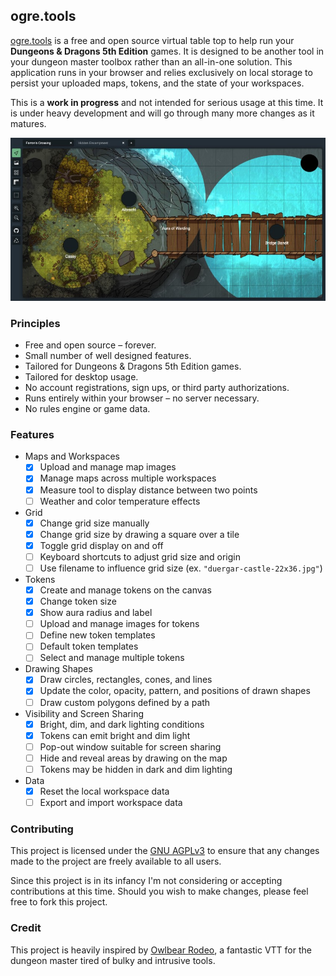 ## ogre.tools

[ogre.tools](https://ogre.tools) is a free and open source virtual table top to help run your **Dungeons & Dragons 5th Edition** games. It is designed to be another tool in your dungeon master toolbox rather than an all-in-one solution. This application runs in your browser and relies exclusively on local storage to persist your uploaded maps, tokens, and the state of your workspaces.

This is a **work in progress** and not intended for serious usage at this time. It is under heavy development and will go through many more changes as it matures.

![Sample screenshot](docs/screenshot.jpg)

### Principles
* Free and open source &ndash; forever.
* Small number of well designed features.
* Tailored for Dungeons & Dragons 5th Edition games.
* Tailored for desktop usage.
* No account registrations, sign ups, or third party authorizations.
* Runs entirely within your browser &ndash; no server necessary.
* No rules engine or game data.

### Features
- Maps and Workspaces
  - [x] Upload and manage map images
  - [x] Manage maps across multiple workspaces
  - [x] Measure tool to display distance between two points
  - [ ] Weather and color temperature effects
- Grid
  - [x] Change grid size manually
  - [x] Change grid size by drawing a square over a tile
  - [x] Toggle grid display on and off
  - [ ] Keyboard shortcuts to adjust grid size and origin
  - [ ] Use filename to influence grid size (ex. `"duergar-castle-22x36.jpg"`)
- Tokens
  - [x] Create and manage tokens on the canvas
  - [x] Change token size
  - [x] Show aura radius and label
  - [ ] Upload and manage images for tokens
  - [ ] Define new token templates
  - [ ] Default token templates
  - [ ] Select and manage multiple tokens
- Drawing Shapes
  - [x] Draw circles, rectangles, cones, and lines
  - [x] Update the color, opacity, pattern, and positions of drawn shapes
  - [ ] Draw custom polygons defined by a path
- Visibility and Screen Sharing
  - [x] Bright, dim, and dark lighting conditions
  - [x] Tokens can emit bright and dim light
  - [ ] Pop-out window suitable for screen sharing
  - [ ] Hide and reveal areas by drawing on the map
  - [ ] Tokens may be hidden in dark and dim lighting
- Data
  - [x] Reset the local workspace data
  - [ ] Export and import workspace data

### Contributing
This project is licensed under the [GNU AGPLv3](https://choosealicense.com/licenses/agpl-3.0/) to ensure that any changes made to the project are freely available to all users.

Since this project is in its infancy I'm not considering or accepting contributions at this time. Should you wish to make changes, please feel free to fork this project.

### Credit
This project is heavily inspired by [Owlbear Rodeo](https://owlbear.rodeo/), a fantastic VTT for the dungeon master tired of bulky and intrusive tools.
